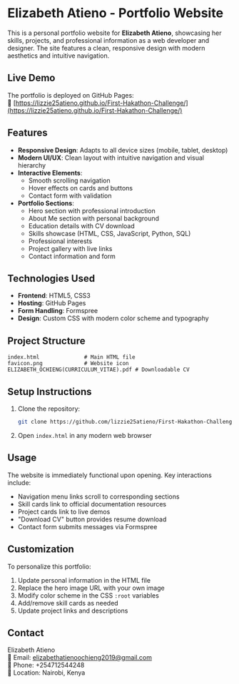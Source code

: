 # Elizabeth Atieno - Portfolio Website

This is a personal portfolio website for **Elizabeth Atieno**, showcasing her skills, projects, and professional information as a web developer and designer. The site features a clean, responsive design with modern aesthetics and intuitive navigation.

## Live Demo
The portfolio is deployed on GitHub Pages:  
🔗 [https://lizzie25atieno.github.io/First-Hakathon-Challenge/](https://lizzie25atieno.github.io/First-Hakathon-Challenge/)

## Features
- **Responsive Design**: Adapts to all device sizes (mobile, tablet, desktop)
- **Modern UI/UX**: Clean layout with intuitive navigation and visual hierarchy
- **Interactive Elements**:
  - Smooth scrolling navigation
  - Hover effects on cards and buttons
  - Contact form with validation
- **Portfolio Sections**:
  - Hero section with professional introduction
  - About Me section with personal background
  - Education details with CV download
  - Skills showcase (HTML, CSS, JavaScript, Python, SQL)
  - Professional interests
  - Project gallery with live links
  - Contact information and form

## Technologies Used
- **Frontend**: HTML5, CSS3
- **Hosting**: GitHub Pages
- **Form Handling**: Formspree
- **Design**: Custom CSS with modern color scheme and typography

## Project Structure
```plaintext
index.html              # Main HTML file
favicon.png             # Website icon
ELIZABETH_OCHIENG(CURRICULUM_VITAE).pdf # Downloadable CV
```

## Setup Instructions
1. Clone the repository:
   ```bash
   git clone https://github.com/lizzie25atieno/First-Hakathon-Challenge.git
   ```
2. Open `index.html` in any modern web browser

## Usage
The website is immediately functional upon opening. Key interactions include:
- Navigation menu links scroll to corresponding sections
- Skill cards link to official documentation resources
- Project cards link to live demos
- "Download CV" button provides resume download
- Contact form submits messages via Formspree

## Customization
To personalize this portfolio:
1. Update personal information in the HTML file
2. Replace the hero image URL with your own image
3. Modify color scheme in the CSS `:root` variables
4. Add/remove skill cards as needed
5. Update project links and descriptions

## Contact
Elizabeth Atieno  
📧 Email: elizabethatienoochieng2019@gmail.com  
📱 Phone: +254712544248  
📍 Location: Nairobi, Kenya
